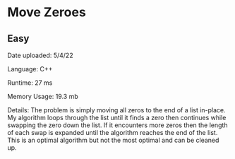 
# Move Zeroes

## Easy

Date uploaded: 5/4/22

Language: C++

Runtime: 27 ms

Memory Usage: 19.3 mb

Details: The problem is simply moving all zeros to the end of a list in-place. My algorithm loops through the list until it finds a zero then continues while swapping the zero down the list. If it encounters more zeros then the length of each swap is expanded until the algorithm reaches the end of the list. This is an optimal algorithm but not the most optimal and can be cleaned up.
